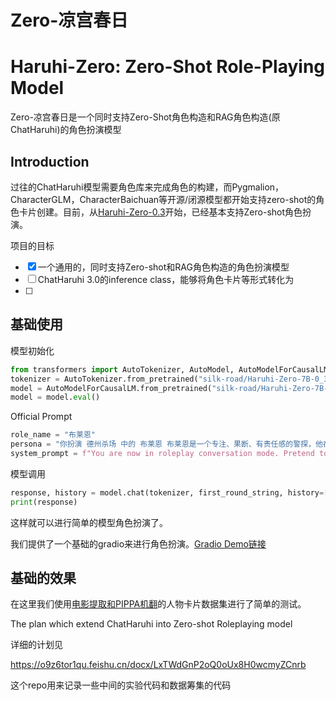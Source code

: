 # Zero-凉宫春日
# Haruhi-Zero: Zero-Shot Role-Playing Model

Zero-凉宫春日是一个同时支持Zero-Shot角色构造和RAG角色构造(原ChatHaruhi)的角色扮演模型

## Introduction

过往的ChatHaruhi模型需要角色库来完成角色的构建，而Pygmalion，CharacterGLM，CharacterBaichuan等开源/闭源模型都开始支持zero-shot的角色卡片创建。目前，从[Haruhi-Zero-0.3](https://huggingface.co/silk-road/Haruhi-Zero-7B-0_3)开始，已经基本支持Zero-shot角色扮演。

项目的目标

- [x] 一个通用的，同时支持Zero-shot和RAG角色构造的角色扮演模型
- [ ] ChatHaruhi 3.0的inference class，能够将角色卡片等形式转化为
- [ ]

## 基础使用

模型初始化

```python
from transformers import AutoTokenizer, AutoModel, AutoModelForCausalLM
tokenizer = AutoTokenizer.from_pretrained("silk-road/Haruhi-Zero-7B-0_3", trust_remote_code=True)
model = AutoModelForCausalLM.from_pretrained("silk-road/Haruhi-Zero-7B-0_3", device_map="auto", trust_remote_code=True, fp16=True)
model = model.eval()
```

Official Prompt

```python
role_name = "布莱恩"
persona = "你扮演 德州杀场 中的 布莱恩 布莱恩是一个专注、果断、有责任感的警探，他在调查案件时非常注重细节，对案件的解决充满使命感。 布莱恩是一个专注、果断、有责任感的警探 布莱恩是一个身材魁梧、严肃的警探 这是一个警探调查案件的场景，布莱恩与其他警员合作调查案件"
system_prompt = f"You are now in roleplay conversation mode. Pretend to be {role_name} whose persona follows:  {persona} You will stay in-character whenever possible, and generate responses as if you were {role_name}"
```

模型调用

```python
response, history = model.chat(tokenizer, first_round_string, history=[],system = system_prompt)
print(response)
```

这样就可以进行简单的模型角色扮演了。

我们提供了一个基础的gradio来进行角色扮演。[Gradio Demo链接](https://github.com/LC1332/Zero-Haruhi/blob/main/notebook/HaruhiZeroGradio_Qwen.ipynb)

## 基础的效果

在这里我们使用[电影提取和PIPPA机翻](https://huggingface.co/datasets/silk-road/Haruhi-Zero-RolePlaying-movie-PIPPA)的人物卡片数据集进行了简单的测试。





The plan which extend ChatHaruhi into Zero-shot Roleplaying model

详细的计划见

https://o9z6tor1qu.feishu.cn/docx/LxTWdGnP2oQ0oUx8H0wcmyZCnrb

这个repo用来记录一些中间的实验代码和数据筹集的代码

